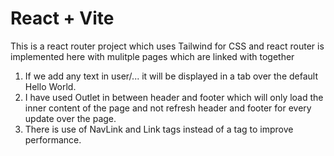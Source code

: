 # React + Vite

This is a react router project which uses Tailwind for CSS and react router is implemented here with mulitple pages which are linked with together 
1) If we add any text in user/... it will be displayed in a tab over the default Hello World.
2) I have used Outlet in between header and footer which will only load the inner content of the page and not refresh header and footer for every update over the page.
3) There is use of NavLink and Link tags instead of a tag to improve performance.
